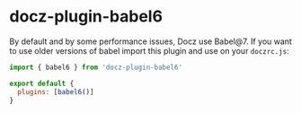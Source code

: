 # docz-plugin-babel6

By default and by some performance issues, Docz use Babel@7. If you want to use older versions of babel import this plugin and use on your `doczrc.js`:

```js
import { babel6 } from 'docz-plugin-babel6'

export default {
  plugins: [babel6()]
}
```

